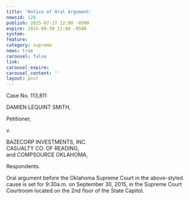 ```yaml
---
title: 'Notice of Oral Argument'
newsid: 128
publish: 2015-07-27 12:00 -0500
expire: 2015-09-30 11:00 -0500
system: 
feature: 
category: supreme
news: true
carousel: false
link: 
carousel_expire: 
carousel_content: ''
layout: post
---
```

<div style=""><p>Case No. 113,811</p>
<p>DAMIEN LEQUINT SMITH,  
</p>
<p>Petitioner,</p>
<p>v.</p>
<p>BAZECORP INVESTMENTS, INC.<br>
CASUALTY CO. OF READING,<br>
and COMPSOURCE OKLAHOMA,</p>
<p>Respondents.</p>
<p>Oral argument before the Oklahoma Supreme Court in the above-styled cause is set for 9:30a.m. on September 30, 2015, in the Supreme Court Courtroom located on the 2nd floor of the State Capitol.</p>
</div>